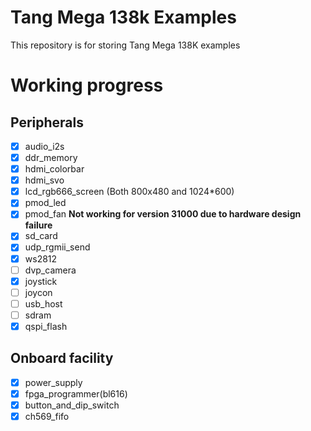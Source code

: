 # Tang Mega 138k Examples

This repository is for storing Tang Mega 138K examples

# Working progress
## Peripherals
- [x] audio_i2s
- [x] ddr_memory
- [x] hdmi_colorbar
- [x] hdmi_svo
- [x] lcd_rgb666_screen (Both 800x480 and 1024*600)
- [x] pmod_led
- [x] pmod_fan **Not working for version 31000 due to hardware design failure**
- [x] sd_card
- [x] udp_rgmii_send
- [x] ws2812
- [ ] dvp_camera
- [x] joystick
- [ ] joycon
- [ ] usb_host
- [ ] sdram
- [x] qspi_flash

## Onboard facility
- [x] power_supply
- [x] fpga_programmer(bl616)
- [x] button_and_dip_switch
- [x] ch569_fifo
